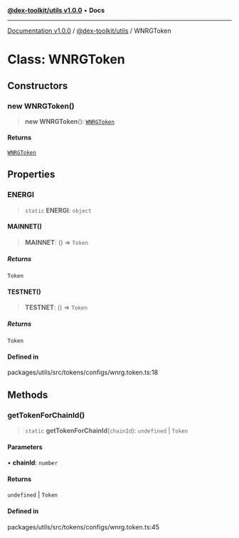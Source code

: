[**@dex-toolkit/utils v1.0.0**](../README.md) • **Docs**

***

[Documentation v1.0.0](../../../packages.md) / [@dex-toolkit/utils](../README.md) / WNRGToken

# Class: WNRGToken

## Constructors

### new WNRGToken()

> **new WNRGToken**(): [`WNRGToken`](WNRGToken.md)

#### Returns

[`WNRGToken`](WNRGToken.md)

## Properties

### ENERGI

> `static` **ENERGI**: `object`

#### MAINNET()

> **MAINNET**: () => `Token`

##### Returns

`Token`

#### TESTNET()

> **TESTNET**: () => `Token`

##### Returns

`Token`

#### Defined in

packages/utils/src/tokens/configs/wnrg.token.ts:18

## Methods

### getTokenForChainId()

> `static` **getTokenForChainId**(`chainId`): `undefined` \| `Token`

#### Parameters

• **chainId**: `number`

#### Returns

`undefined` \| `Token`

#### Defined in

packages/utils/src/tokens/configs/wnrg.token.ts:45
